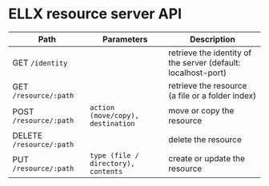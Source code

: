 # ELLX resource server API

Path | Parameters | Description
--- | --- | ---
GET `/identity` | <none> | retrieve the identity of the server (default: localhost-port)
GET `/resource/:path` | <none> | retrieve the resource (a file or a folder index)
POST `/resource/:path` | `action (move/copy), destination` | move or copy the resource
DELETE `/resource/:path`| <none> | delete the resource
PUT `/resource/:path`| `type (file / directory), contents` | create or update the resource
